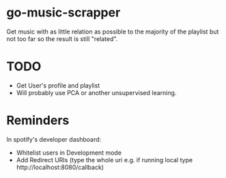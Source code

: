 # go-music-scrapper
Get music with as little relation as possible to the majority of the playlist but not too far so the result is still "related".

# TODO
- Get User's profile and playlist
- Will probably use PCA or another unsupervised learning.

# Reminders
In spotify's developer dashboard:
- Whitelist users in Development mode
- Add Redirect URIs (type the whole uri e.g. if running local type http://localhost:8080/callback)
